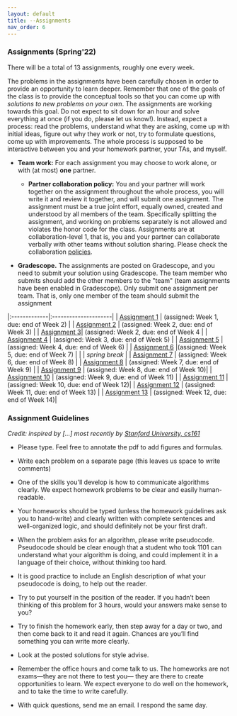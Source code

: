 ```yaml
---
layout: default 
title: --Assignments 
nav_order: 6
---
```



### Assignments (Spring'22)


There will be a total of 13 assignments, roughly one every week.  

The problems in the assignments have been carefully chosen in order to provide an opportunity to learn deeper.  Remember that one of the goals of the class is to provide the conceptual tools so that you can come up with _solutions to new problems on your own_. The assignments are working towards this goal.  Do not expect to sit down for an hour and solve everything at once (if you do, please let us know!). Instead, expect a process: read the problems, understand what they are asking, come up with initial ideas, figure out why they work or not, try to formulate questions, come up with improvements. The whole process is supposed to be interactive between you and your homework partner, your TAs, and myself. 

* __Team work:__ For each assignment you may choose to work alone, or with (at most) __one__ partner. 

  * __Partner collaboration policy:__ You and your partner will work together on the assignment throughout the whole process, you will write it and review it together, and will submit one assignment. The assignment must be a true joint effort, equally owned, created and understood by all members of the team. Specifically splitting the assignment, and working on problems separately is not allowed and violates the honor code for the class. Assignments are at collaboration-level 1, that is, you and your partner can collaborate verbally with other teams without solution sharing.  Please check the collaboration [policies](policies.md).

* __Gradescope.__ The assignments are posted on Gradescope, and you need to submit your solution using Gradescope. The team member who submits should add the other members to the "team" (team assignments have been enabled in Gradescope). Only submit one assignment per team. That is, only one member of the team should submit the assignment

|:-------------|:---------------------|
| [Assignment 1](/docs/hw1.pdf) | (assigned: Week 1, due: end of Week 2) |
| [Assignment 2](/docs/hw2.pdf) | (assigned: Week 2, due: end of Week 3) |
| [Assignment 3](/docs/hw3.pdf)| (assigned: Week 2, due: end of Week 4 |
| [Assignment 4](/docs/hw4.pdf) | (assigned: Week 3, due: end of Week 5) |
| [Assignment 5](/docs/hw5.pdf) | (assigned: Week 4, due: end of Week 6) |
| [Assignment 6](/docs/hw6.pdf) |(assigned: Week 5, due: end of Week 7) |
|                               | _spring break_ |
| [Assignment 7](docs/hw7.pdf) | (assigned: Week 6, due: end of Week 8) |
| [Assignment 8](docs/hw8.pdf) | (assigned: Week 7, due: end of Week 9) |
| [Assignment 9](docs/hw9.pdf) | (assigned: Week 8, due: end of Week 10)|
| [Assignment 10](docs/hw10.pdf) | (assigned: Week 9, due: end of Week 11) |
| [Assignment 11](docs/hw11.pdf) | (assigned: Week 10, due: end of Week 12)|
| [Assignment 12](docs/hw12.pdf) | (assigned: Week 11, due: end of Week 13) |
| [Assignment 13](docs/hw13.pdf) | (assigned: Week 12, due: end of Week 14)|


### Assignment Guidelines

_Credit:  inspired by [...]  most recently by [Stanford University, cs161](http://www-leland.stanford.edu/class/cs161/homework.html)_

* Please type. Feel free to annotate the pdf to add figures and formulas. 

* Write each problem on a separate page (this leaves us space to write comments)
 
* One of the skills you'll develop is how to communicate algorithms clearly. We expect  homework problems to be clear and easily human-readable.  

* Your homeworks should  be typed (unless the homework guidelines ask you to hand-write) and clearly written with complete sentences and well-organized logic, and should definitely not be your first draft.

* When the problem asks for an algorithm,  please write pseudocode.  Pseudocode should be clear enough that a student who took 1101 can understand what your algorithm is doing, and could implement it in a language of their choice, without thinking too hard. 

* It is good practice to include an English description of what your pseudocode is doing, to help out the reader. 

* Try to put yourself in the position of the reader. If you hadn’t been thinking of this problem for 3 hours, would your answers make sense to you? 

* Try to finish the homework early, then step away for a day or two, and then come back to it and read it again. Chances are you’ll find something you can write more clearly. 

* Look at the posted solutions for style advise. 

* Remember the office hours and come talk to us. The homeworks are not exams—they are not there to test you— they are there to create opportunities to learn. We expect everyone to do well on the homework, and to take the time to write carefully. 

* With quick questions, send me an email.  I respond the same day. 


